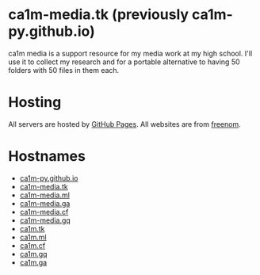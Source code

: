 # ca1m-media.tk (previously ca1m-py.github.io)

ca1m media is a support resource for my media work at my high school. I'll use it to collect my research and for a portable alternative to having 50 folders with 50 files in them each.

# Hosting

All servers are hosted by [GitHub Pages](http://www.github.io "GitHub Pages's homepage").
All websites are from [freenom](http://www.freenom.com/ "Freenom's homepage").

# Hostnames

* [ca1m-py.github.io](ca1m-py.github.io)
* [ca1m-media.tk](ca1m-media.tk)
* [ca1m-media.ml](ca1m-media.ml)
* [ca1m-media.ga](ca1m-media.ga)
* [ca1m-media.cf](ca1m-media.cf)
* [ca1m-media.gq](ca1m-media.gq)
* [ca1m.tk](ca1m.tk)
* [ca1m.ml](ca1m.ml)
* [ca1m.cf](ca1m.cf)
* [ca1m.gq](ca1m.gq)
* [ca1m.ga](ca1m.ga)
